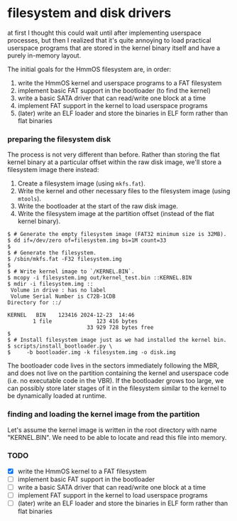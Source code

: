 # filesystem and disk drivers

at first I thought this could wait until after implementing userspace
processes, but then I realized that it's quite annoying to load
practical userspace programs that are stored in the kernel binary
itself and have a purely in-memory layout.

The initial goals for the HmmOS filesystem are, in order:
1. write the HmmOS kernel and userspace programs to a FAT filesystem
2. implement basic FAT support in the bootloader (to find the kernel)
3. write a basic SATA driver that can read/write one block at a time
4. implement FAT support in the kernel to load userspace programs
5. (later) write an ELF loader and store the binaries in ELF form
   rather than flat binaries

### preparing the filesystem disk

The process is not very different than before. Rather than storing the
flat kernel binary at a particular offset within the raw disk image,
we'll store a filesystem image there instead:

1. Create a filesystem image (using `mkfs.fat`).
2. Write the kernel and other necessary files to the filesystem image
   (using `mtools`).
3. Write the bootloader at the start of the raw disk image.
4. Write the filesystem image at the partition offset (instead of the
   flat kernel binary).

```
$ # Generate the empty filesystem image (FAT32 minimum size is 32MB).
$ dd if=/dev/zero of=filesystem.img bs=1M count=33
$
$ # Generate the filesystem.
$ /sbin/mkfs.fat -F32 filesystem.img
$
$ # Write kernel image to `/KERNEL.BIN`.
$ mcopy -i filesystem.img out/kernel_test.bin ::KERNEL.BIN
$ mdir -i filesystem.img ::
 Volume in drive : has no label
 Volume Serial Number is C72B-1CDB
Directory for ::/

KERNEL   BIN    123416 2024-12-23  14:46
        1 file              123 416 bytes
                         33 929 728 bytes free
$
$ # Install filesystem image just as we had installed the kernel bin.
$ scripts/install_bootloader.py \
$     -b bootloader.img -k filesystem.img -o disk.img
```

The bootloader code lives in the sectors immediately following the
MBR, and does not live on the partition containing the kernel and
userspace code (i.e. no executable code in the VBR). If the bootloader
grows too large, we can possibly store later stages of it in the
filesystem similar to the kernel to be dynamically loaded at runtime.

### finding and loading the kernel image from the partition

Let's assume the kernel image is written in the root directory with
name "KERNEL.BIN". We need to be able to locate and read this file
into memory.

### TODO
- [X] write the HmmOS kernel to a FAT filesystem
- [ ] implement basic FAT support in the bootloader
- [ ] write a basic SATA driver that can read/write one block at a
      time
- [ ] implement FAT support in the kernel to load userspace programs
- [ ] (later) write an ELF loader and store the binaries in ELF form
      rather than flat binaries
